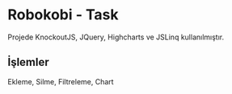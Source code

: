 # Robokobi - Task

Projede KnockoutJS, JQuery, Highcharts ve JSLinq kullanılmıştır.

## İşlemler
Ekleme, Silme, Filtreleme, Chart